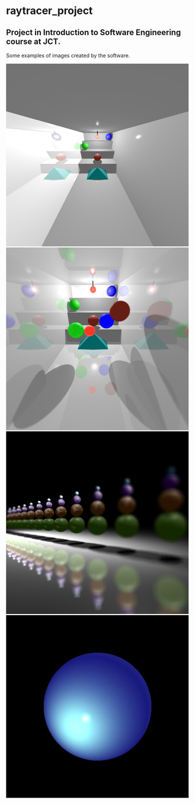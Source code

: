 # raytracer_project
## Project in Introduction to Software Engineering course at JCT.
Some examples of images created by the software.


<img src="images/CrazyTest.jpg" width="500" height = "500" >
<img src="images/CrazyTest2.jpg" width="500" height = "500" >
<img src="images/focusTest5.jpg" width="500" height = "500" >
<img src="images/pointLightTestTSphere.jpg" width="500" height = "500" >
